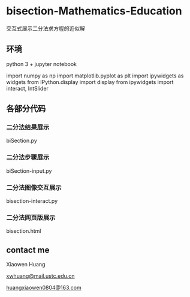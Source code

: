# bisection-Mathematics-Education
交互式展示二分法求方程的近似解

## 环境
python 3 + jupyter notebook

import numpy as np
import matplotlib.pyplot as plt
import ipywidgets as widgets
from IPython.display import display
from ipywidgets import interact, IntSlider


## 各部分代码
### 二分法结果展示
biSection.py

### 二分法步骤展示
biSection-input.py

### 二分法图像交互展示
bisection-interact.py

### 二分法网页版展示
bisection.html


## contact me
Xiaowen Huang


xwhuang@mail.ustc.edu.cn


huangxiaowen0804@163.com
